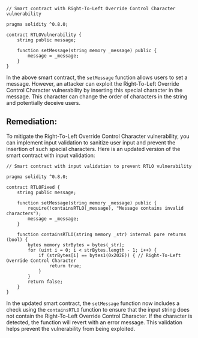 ```solidity
// Smart contract with Right-To-Left Override Control Character vulnerability

pragma solidity ^0.8.0;

contract RTLOVulnerability {
    string public message;

    function setMessage(string memory _message) public {
        message = _message;
    }
}
```

In the above smart contract, the `setMessage` function allows users to set a message. However, an attacker can exploit the Right-To-Left Override Control Character vulnerability by inserting this special character in the message. This character can change the order of characters in the string and potentially deceive users.

## Remediation:

To mitigate the Right-To-Left Override Control Character vulnerability, you can implement input validation to sanitize user input and prevent the insertion of such special characters. Here is an updated version of the smart contract with input validation:

```solidity
// Smart contract with input validation to prevent RTLO vulnerability

pragma solidity ^0.8.0;

contract RTLOFixed {
    string public message;

    function setMessage(string memory _message) public {
        require(!containsRTLO(_message), "Message contains invalid characters");
        message = _message;
    }

    function containsRTLO(string memory _str) internal pure returns (bool) {
        bytes memory strBytes = bytes(_str);
        for (uint i = 0; i < strBytes.length - 1; i++) {
            if (strBytes[i] == bytes1(0x202E)) { // Right-To-Left Override Control Character
                return true;
            }
        }
        return false;
    }
}
```

In the updated smart contract, the `setMessage` function now includes a check using the `containsRTLO` function to ensure that the input string does not contain the Right-To-Left Override Control Character. If the character is detected, the function will revert with an error message. This validation helps prevent the vulnerability from being exploited.